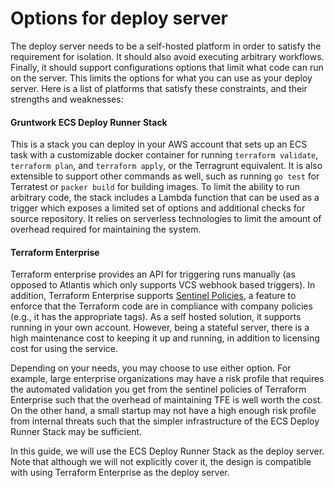 # Options for deploy server

The deploy server needs to be a self-hosted platform in order to satisfy the requirement for isolation. It should also
avoid executing arbitrary workflows. Finally, it should support configurations options that limit what code can run on
the server. This limits the options for what you can use as your deploy server. Here is a list of platforms that satisfy
these constraints, and their strengths and weaknesses:

<div className="dlist">

#### Gruntwork ECS Deploy Runner Stack

This is a stack you can deploy in your AWS account that sets up an ECS task with a customizable docker container for
running `terraform validate`, `terraform plan`, and `terraform apply`, or the Terragrunt equivalent. It is also
extensible to support other commands as well, such as running `go test` for Terratest or `packer build` for building
images. To limit the ability to run arbitrary code, the stack includes a Lambda function that can be used as a trigger
which exposes a limited set of options and additional checks for source repository. It relies on serverless
technologies to limit the amount of overhead required for maintaining the system.

#### Terraform Enterprise

Terraform enterprise provides an API for triggering runs manually (as opposed to Atlantis which only supports VCS
webhook based triggers). In addition, Terraform Enterprise supports
[Sentinel Policies](https://www.terraform.io/docs/cloud/sentinel/manage-policies.html), a feature to enforce that
the Terraform code are in compliance with company policies (e.g., it has the appropriate tags). As a self hosted
solution, it supports running in your own account. However, being a stateful server, there is a high maintenance cost
to keeping it up and running, in addition to licensing cost for using the service.

</div>

Depending on your needs, you may choose to use either option. For example, large enterprise organizations may have a
risk profile that requires the automated validation you get from the sentinel policies of Terraform Enterprise such that
the overhead of maintaining TFE is well worth the cost. On the other hand, a small startup may not have a high enough
risk profile from internal threats such that the simpler infrastructure of the ECS Deploy Runner Stack may be
sufficient.

In this guide, we will use the ECS Deploy Runner Stack as the deploy server. Note that although we will not explicitly
cover it, the design is compatible with using Terraform Enterprise as the deploy server.


<!-- ##DOCS-SOURCER-START
{
  "sourcePlugin": "local-copier",
  "hash": "b9eefadd3f55d13a074ac0ef37224cbf"
}
##DOCS-SOURCER-END -->
